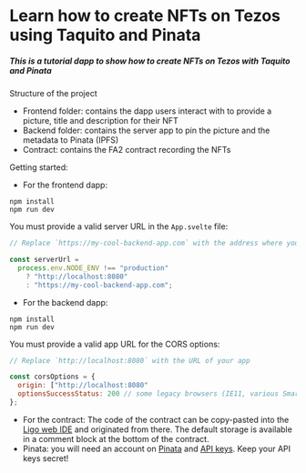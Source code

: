 # Learn how to create NFTs on Tezos using Taquito and Pinata

##### This is a tutorial dapp to show how to create NFTs on Tezos with Taquito and Pinata

Structure of the project

- Frontend folder: contains the dapp users interact with to provide a picture, title and description for their NFT
- Backend folder: contains the server app to pin the picture and the metadata to Pinata (IPFS)
- Contract: contains the FA2 contract recording the NFTs

Getting started:

- For the frontend dapp:

```
npm install
npm run dev
```

You must provide a valid server URL in the `App.svelte` file:

```js
// Replace `https://my-cool-backend-app.com` with the address where you deployed the backend app

const serverUrl =
  process.env.NODE_ENV !== "production"
    ? "http://localhost:8080"
    : "https://my-cool-backend-app.com";
```

- For the backend dapp:

```
npm install
npm run dev
```

You must provide a valid app URL for the CORS options:

```js
// Replace `http://localhost:8080` with the URL of your app

const corsOptions = {
  origin: ["http://localhost:8080"
  optionsSuccessStatus: 200 // some legacy browsers (IE11, various SmartTVs) choke on 204
};
```

- For the contract:
  The code of the contract can be copy-pasted into the [Ligo web IDE](https://ide.ligolang.org/) and originated from there. The default storage is available in a comment block at the bottom of the contract.
- Pinata: you will need an account on [Pinata](https://pinata.cloud/pinmanager) and [API keys](https://pinata.cloud/keys). Keep your API keys secret!
